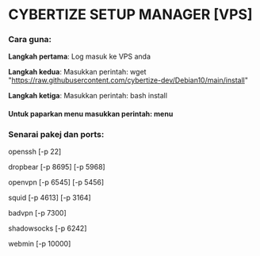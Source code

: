 # CYBERTIZE SETUP MANAGER [VPS]

### Cara guna:
**Langkah pertama**: Log masuk ke VPS anda

**Langkah kedua**: Masukkan perintah: wget "https://raw.githubusercontent.com/cybertize-dev/Debian10/main/install"

**Langkah ketiga**: Masukkan perintah: bash install

#### Untuk paparkan menu masukkan perintah: menu

### Senarai pakej dan ports:

  openssh [-p 22]

  dropbear [-p 8695] [-p 5968]

  openvpn [-p 6545] [-p 5456]

  squid [-p 4613] [-p 3164]

  badvpn [-p 7300]

  shadowsocks [-p 6242]

  webmin [-p 10000]
